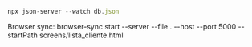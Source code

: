 ```js
npx json-server --watch db.json
```

Browser sync: browser-sync start --server --file . --host --port 5000 --startPath screens/lista_cliente.html
